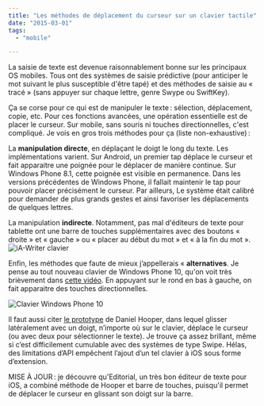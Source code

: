 ```yaml
---
title: "Les méthodes de déplacement du curseur sur un clavier tactile"
date: "2015-03-01"
tags:
  - "mobile"

---
```


La saisie de texte est devenue raisonnablement bonne sur les principaux OS mobiles. Tous ont des systèmes de saisie prédictive (pour anticiper le mot suivant le plus susceptible d'être tapé) et des méthodes de saisie au « tracé » (sans appuyer sur chaque lettre, genre Swype ou SwiftKey).

Ça se corse pour ce qui est de manipuler le texte : sélection, déplacement, copie, etc. Pour ces fonctions avancées, une opération essentielle est de placer le curseur. Sur mobile, sans souris ni touches directionnelles, c'est compliqué. Je vois en gros trois méthodes pour ça (liste non-exhaustive) :

La **manipulation directe**, en déplaçant le doigt le long du texte. Les implémentations varient. Sur Android, un premier tap déplace le curseur et fait apparaitre une poignée pour le déplacer de manière continue. Sur Windows Phone 8.1, cette poignée est visible en permanence. Dans les versions précédentes de Windows Phone, il fallait maintenir le tap pour pouvoir placer précisément le curseur. Par ailleurs, Le système était calibré pour demander de plus grands gestes et ainsi favoriser les déplacements de quelques lettres.

La manipulation **indirecte**. Notamment, pas mal d'éditeurs de texte pour tablette ont une barre de touches supplémentaires avec des boutons « droite » et « gauche » ou « placer au début du mot » et « à la fin du mot ». ![iA-Writer clavier](/assets/images/iA-Writer-e1425234291570.jpg " iA-Writer")

Enfin, les méthodes que faute de mieux j’appellerais « **alternatives**. Je pense au tout nouveau clavier de Windows Phone 10, qu'on voit très brièvement dans [cette vidéo](https://www.youtube.com/watch?feature=player_detailpage&v=mzTG0VbxVfw#t=57). En appuyant sur le rond en bas à gauche, on fait apparaitre des touches directionnelles.

![Clavier Windows Phone 10](/assets/images/wp_ss_20150212_00291-e1425235668479.png " Windows Phone 10")

Il faut aussi citer [le prototype](https://www.youtube.com/watch?v=RGQTaHGQ04Q) de Daniel Hooper, dans lequel glisser latéralement avec un doigt, n’importe où sur le clavier, déplace le curseur (ou avec deux pour sélectionner le texte). Je trouve ça assez brillant, même si c’est difficilement cumulable avec des systèmes de type Swipe. Hélas, des limitations d’API empêchent l’ajout d’un tel clavier à iOS sous forme d’extension.

MISE À JOUR : je découvre qu'Editorial, un très bon éditeur de texte pour iOS, a combiné méthode de Hooper et barre de touches, puisqu'il permet de déplacer le curseur en glissant son doigt sur la barre.

